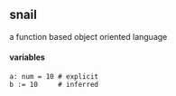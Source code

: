 ## snail
a function based object oriented language

#### variables

```
a: num = 10 # explicit
b := 10     # inferred
```
